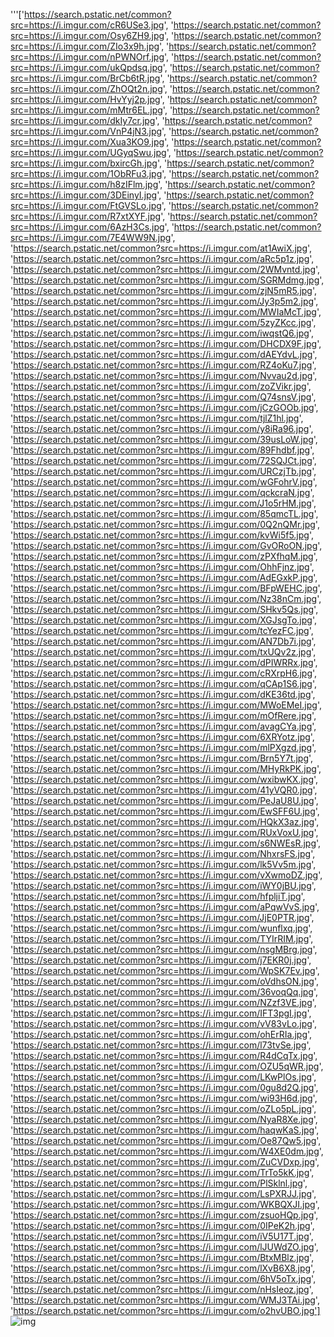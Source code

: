 '''['https://search.pstatic.net/common?src=https://i.imgur.com/cR6USe3.jpg', 'https://search.pstatic.net/common?src=https://i.imgur.com/Osy6ZH9.jpg', 'https://search.pstatic.net/common?src=https://i.imgur.com/ZIo3x9h.jpg', 'https://search.pstatic.net/common?src=https://i.imgur.com/nPWNOrf.jpg', 'https://search.pstatic.net/common?src=https://i.imgur.com/ukQpdsq.jpg', 'https://search.pstatic.net/common?src=https://i.imgur.com/BrCb6tR.jpg', 'https://search.pstatic.net/common?src=https://i.imgur.com/ZhOQt2n.jpg', 'https://search.pstatic.net/common?src=https://i.imgur.com/HvYyj2p.jpg', 'https://search.pstatic.net/common?src=https://i.imgur.com/mMtr6EL.jpg', 'https://search.pstatic.net/common?src=https://i.imgur.com/dkIy7cr.jpg', 'https://search.pstatic.net/common?src=https://i.imgur.com/VnP4jN3.jpg', 'https://search.pstatic.net/common?src=https://i.imgur.com/Xua3KO9.jpg', 'https://search.pstatic.net/common?src=https://i.imgur.com/UGyqSwu.jpg', 'https://search.pstatic.net/common?src=https://i.imgur.com/bxircGh.jpg', 'https://search.pstatic.net/common?src=https://i.imgur.com/1ObRFu3.jpg', 'https://search.pstatic.net/common?src=https://i.imgur.com/h8zIFlm.jpg', 'https://search.pstatic.net/common?src=https://i.imgur.com/3DEinyI.jpg', 'https://search.pstatic.net/common?src=https://i.imgur.com/FtGVSLo.jpg', 'https://search.pstatic.net/common?src=https://i.imgur.com/R7xtXYF.jpg', 'https://search.pstatic.net/common?src=https://i.imgur.com/6AzH3Cs.jpg', 'https://search.pstatic.net/common?src=https://i.imgur.com/7E4WW9N.jpg', 'https://search.pstatic.net/common?src=https://i.imgur.com/at1AwiX.jpg', 'https://search.pstatic.net/common?src=https://i.imgur.com/aRc5p1z.jpg', 'https://search.pstatic.net/common?src=https://i.imgur.com/2WMvntd.jpg', 'https://search.pstatic.net/common?src=https://i.imgur.com/SGRMdmg.jpg', 'https://search.pstatic.net/common?src=https://i.imgur.com/zjN5mR5.jpg', 'https://search.pstatic.net/common?src=https://i.imgur.com/Jy3p5m2.jpg', 'https://search.pstatic.net/common?src=https://i.imgur.com/MWIaMcT.jpg', 'https://search.pstatic.net/common?src=https://i.imgur.com/5zyZKcc.jpg', 'https://search.pstatic.net/common?src=https://i.imgur.com/iwqstQ6.jpg', 'https://search.pstatic.net/common?src=https://i.imgur.com/DHCDX9F.jpg', 'https://search.pstatic.net/common?src=https://i.imgur.com/dAEYdvL.jpg', 'https://search.pstatic.net/common?src=https://i.imgur.com/RZ4oKu7.jpg', 'https://search.pstatic.net/common?src=https://i.imgur.com/Nvvau2d.jpg', 'https://search.pstatic.net/common?src=https://i.imgur.com/zoZVikr.jpg', 'https://search.pstatic.net/common?src=https://i.imgur.com/Q74snsV.jpg', 'https://search.pstatic.net/common?src=https://i.imgur.com/jCzGOOb.jpg', 'https://search.pstatic.net/common?src=https://i.imgur.com/tjlZ1hl.jpg', 'https://search.pstatic.net/common?src=https://i.imgur.com/y8iRa96.jpg', 'https://search.pstatic.net/common?src=https://i.imgur.com/39usLoW.jpg', 'https://search.pstatic.net/common?src=https://i.imgur.com/89Fhdbf.jpg', 'https://search.pstatic.net/common?src=https://i.imgur.com/72SQJCt.jpg', 'https://search.pstatic.net/common?src=https://i.imgur.com/URCzjTb.jpg', 'https://search.pstatic.net/common?src=https://i.imgur.com/wGFohrV.jpg', 'https://search.pstatic.net/common?src=https://i.imgur.com/qckcraN.jpg', 'https://search.pstatic.net/common?src=https://i.imgur.com/J1o5rHM.jpg', 'https://search.pstatic.net/common?src=https://i.imgur.com/85qmcTL.jpg', 'https://search.pstatic.net/common?src=https://i.imgur.com/0Q2nQMr.jpg', 'https://search.pstatic.net/common?src=https://i.imgur.com/kvWi5f5.jpg', 'https://search.pstatic.net/common?src=https://i.imgur.com/GvORoON.jpg', 'https://search.pstatic.net/common?src=https://i.imgur.com/zPXfhqM.jpg', 'https://search.pstatic.net/common?src=https://i.imgur.com/OhhFjnz.jpg', 'https://search.pstatic.net/common?src=https://i.imgur.com/AdEGxkP.jpg', 'https://search.pstatic.net/common?src=https://i.imgur.com/BFpWEHC.jpg', 'https://search.pstatic.net/common?src=https://i.imgur.com/Nz38nCm.jpg', 'https://search.pstatic.net/common?src=https://i.imgur.com/SHkv5Qs.jpg', 'https://search.pstatic.net/common?src=https://i.imgur.com/XGJsgTo.jpg', 'https://search.pstatic.net/common?src=https://i.imgur.com/tcYezFC.jpg', 'https://search.pstatic.net/common?src=https://i.imgur.com/AN7Db7i.jpg', 'https://search.pstatic.net/common?src=https://i.imgur.com/txUQv2z.jpg', 'https://search.pstatic.net/common?src=https://i.imgur.com/dPIWRRx.jpg', 'https://search.pstatic.net/common?src=https://i.imgur.com/cRXrpH6.jpg', 'https://search.pstatic.net/common?src=https://i.imgur.com/qCAp1S6.jpg', 'https://search.pstatic.net/common?src=https://i.imgur.com/dKE36td.jpg', 'https://search.pstatic.net/common?src=https://i.imgur.com/MWoEMeI.jpg', 'https://search.pstatic.net/common?src=https://i.imgur.com/mOfRere.jpg', 'https://search.pstatic.net/common?src=https://i.imgur.com/avagCYa.jpg', 'https://search.pstatic.net/common?src=https://i.imgur.com/6XRYotz.jpg', 'https://search.pstatic.net/common?src=https://i.imgur.com/mlPXgzd.jpg', 'https://search.pstatic.net/common?src=https://i.imgur.com/Brn5Y7t.jpg', 'https://search.pstatic.net/common?src=https://i.imgur.com/MHyRkPK.jpg', 'https://search.pstatic.net/common?src=https://i.imgur.com/wxibwKX.jpg', 'https://search.pstatic.net/common?src=https://i.imgur.com/41yVQR0.jpg', 'https://search.pstatic.net/common?src=https://i.imgur.com/PeJaU8U.jpg', 'https://search.pstatic.net/common?src=https://i.imgur.com/EwSFF6U.jpg', 'https://search.pstatic.net/common?src=https://i.imgur.com/HQkX3az.jpg', 'https://search.pstatic.net/common?src=https://i.imgur.com/RUxVoxU.jpg', 'https://search.pstatic.net/common?src=https://i.imgur.com/s6NWEsR.jpg', 'https://search.pstatic.net/common?src=https://i.imgur.com/NhxrsFS.jpg', 'https://search.pstatic.net/common?src=https://i.imgur.com/lk5Vv5m.jpg', 'https://search.pstatic.net/common?src=https://i.imgur.com/vXwmoDZ.jpg', 'https://search.pstatic.net/common?src=https://i.imgur.com/iWY0jBU.jpg', 'https://search.pstatic.net/common?src=https://i.imgur.com/hfpljiT.jpg', 'https://search.pstatic.net/common?src=https://i.imgur.com/aPqwVvS.jpg', 'https://search.pstatic.net/common?src=https://i.imgur.com/JjE0PTR.jpg', 'https://search.pstatic.net/common?src=https://i.imgur.com/wunflxq.jpg', 'https://search.pstatic.net/common?src=https://i.imgur.com/TYIrRIM.jpg', 'https://search.pstatic.net/common?src=https://i.imgur.com/nsgMBrg.jpg', 'https://search.pstatic.net/common?src=https://i.imgur.com/j7EKR0j.jpg', 'https://search.pstatic.net/common?src=https://i.imgur.com/WpSK7Ev.jpg', 'https://search.pstatic.net/common?src=https://i.imgur.com/oVdhsON.jpg', 'https://search.pstatic.net/common?src=https://i.imgur.com/36voqQq.jpg', 'https://search.pstatic.net/common?src=https://i.imgur.com/NZzf3VE.jpg', 'https://search.pstatic.net/common?src=https://i.imgur.com/IFT3pgI.jpg', 'https://search.pstatic.net/common?src=https://i.imgur.com/vV83vLo.jpg', 'https://search.pstatic.net/common?src=https://i.imgur.com/ohErRIa.jpg', 'https://search.pstatic.net/common?src=https://i.imgur.com/l73tvSe.jpg', 'https://search.pstatic.net/common?src=https://i.imgur.com/R4dCqTx.jpg', 'https://search.pstatic.net/common?src=https://i.imgur.com/OZU5qWR.jpg', 'https://search.pstatic.net/common?src=https://i.imgur.com/LKwPlOs.jpg', 'https://search.pstatic.net/common?src=https://i.imgur.com/0gu8d2Q.jpg', 'https://search.pstatic.net/common?src=https://i.imgur.com/wi93H6d.jpg', 'https://search.pstatic.net/common?src=https://i.imgur.com/oZLo5pL.jpg', 'https://search.pstatic.net/common?src=https://i.imgur.com/NyaR8Xe.jpg', 'https://search.pstatic.net/common?src=https://i.imgur.com/haqwKaS.jpg', 'https://search.pstatic.net/common?src=https://i.imgur.com/Oe87Qw5.jpg', 'https://search.pstatic.net/common?src=https://i.imgur.com/W4XE0dm.jpg', 'https://search.pstatic.net/common?src=https://i.imgur.com/ZuCVDxp.jpg', 'https://search.pstatic.net/common?src=https://i.imgur.com/TrTo5kK.jpg', 'https://search.pstatic.net/common?src=https://i.imgur.com/PlSklnl.jpg', 'https://search.pstatic.net/common?src=https://i.imgur.com/LsPXRJJ.jpg', 'https://search.pstatic.net/common?src=https://i.imgur.com/WKBQXJI.jpg', 'https://search.pstatic.net/common?src=https://i.imgur.com/zsuoHQp.jpg', 'https://search.pstatic.net/common?src=https://i.imgur.com/0IPeK2h.jpg', 'https://search.pstatic.net/common?src=https://i.imgur.com/iV5U17T.jpg', 'https://search.pstatic.net/common?src=https://i.imgur.com/lJUWdZO.jpg', 'https://search.pstatic.net/common?src=https://i.imgur.com/BtxMBlz.jpg', 'https://search.pstatic.net/common?src=https://i.imgur.com/lXvB6X8.jpg', 'https://search.pstatic.net/common?src=https://i.imgur.com/6hV5oTx.jpg', 'https://search.pstatic.net/common?src=https://i.imgur.com/nHsIeoz.jpg', 'https://search.pstatic.net/common?src=https://i.imgur.com/WMJ3TAi.jpg', 'https://search.pstatic.net/common?src=https://i.imgur.com/o2hvUBO.jpg']
![img](https://search.pstatic.net/common?src=https://i.imgur.com/cR6USe3.jpg)